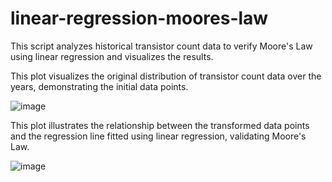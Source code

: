 # linear-regression-moores-law
This script analyzes historical transistor count data to verify Moore's Law using linear regression and visualizes the results.

This plot visualizes the original distribution of transistor count data over the years, demonstrating the initial data points.

![image](https://github.com/aysegulkocak1/linear-regression-moores-law/assets/127384367/9a9e1de8-8c6b-43a7-8029-7803269a3aeb)

This plot illustrates the relationship between the transformed data points and the regression line fitted using linear regression, validating Moore's Law.

![image](https://github.com/aysegulkocak1/linear-regression-moores-law/assets/127384367/19f181ed-ea12-4edf-928e-2c62d07bc2f4)


